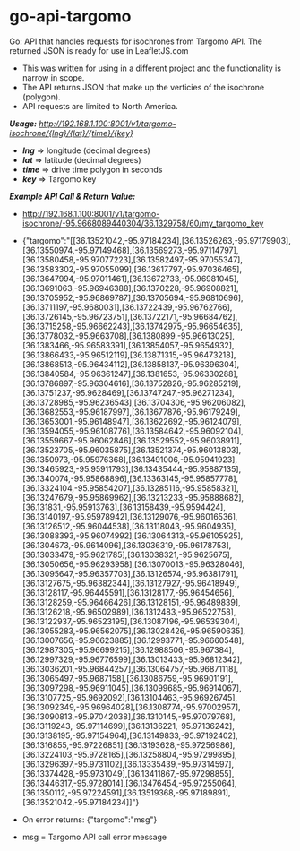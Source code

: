 # go-api-targomo

Go: API that handles requests for isochrones from Targomo API.  The returned JSON is ready for use in LeafletJS.com

- This was written for using in a different project and the functionality is narrow in scope.
- The API returns JSON that make up the verticies of the isochrone (polygon).
- API requests are limited to North America.

__*Usage:*__ *http://192.168.1.100:8001/v1/targomo-isochrone/{lng}/{lat}/{time}/{key}*

- __*lng*__ => longitude (decimal degrees)
- __*lat*__ => latitude (decimal degrees)
- __*time*__ => drive time polygon in seconds
- __*key*__ => Targomo key

__*Example API Call & Return Value:*__

-   http://192.168.1.100:8001/v1/targomo-isochrone/-95.9668089440304/36.1329758/60/my_targomo_key
-   {"targomo":"[[36.13521042,-95.97184234],[36.13526263,-95.97179903],[36.13550974,-95.97149468],[36.13569273,-95.97114797],[36.13580458,-95.97077223],[36.13582497,-95.97055347],[36.13583302,-95.97055099],[36.13617797,-95.97036465],[36.13647994,-95.97011461],[36.13672733,-95.96981045],[36.13691063,-95.96946388],[36.1370228,-95.96908821],[36.13705952,-95.96869787],[36.13705694,-95.96810696],[36.13711197,-95.9680031],[36.13722439,-95.96762766],[36.13726145,-95.96723751],[36.13722171,-95.96684762],[36.13715258,-95.96662243],[36.13742975,-95.96654635],[36.13778032,-95.9663708],[36.1380899,-95.96613025],[36.1383466,-95.96583391],[36.13854057,-95.9654932],[36.13866433,-95.96512119],[36.13871315,-95.96473218],[36.13868513,-95.96434112],[36.13858137,-95.96396304],[36.13840584,-95.96361247],[36.1381653,-95.96330288],[36.13786897,-95.96304616],[36.13752826,-95.96285219],[36.13751237,-95.9628469],[36.13747247,-95.96271234],[36.13728985,-95.96236543],[36.13704306,-95.96206082],[36.13682553,-95.96187997],[36.13677876,-95.96179249],[36.13653001,-95.96148947],[36.13622692,-95.96124079],[36.13594055,-95.96108776],[36.13584642,-95.96092104],[36.13559667,-95.96062846],[36.13529552,-95.96038911],[36.13523705,-95.96035875],[36.13521374,-95.96013803],[36.1350973,-95.95976368],[36.13491006,-95.95941923],[36.13465923,-95.95911793],[36.13435444,-95.95887135],[36.1340074,-95.95868896],[36.13363145,-95.95857778],[36.13324104,-95.95854207],[36.13285116,-95.95858321],[36.13247679,-95.95869962],[36.13213233,-95.95888682],[36.131831,-95.95913763],[36.13158439,-95.9594424],[36.13140197,-95.95978942],[36.13129076,-95.96016536],[36.13126512,-95.96044538],[36.13118043,-95.9604935],[36.13088393,-95.96074992],[36.13064313,-95.96105925],[36.1304673,-95.9614096],[36.13036319,-95.96178753],[36.13033479,-95.9621785],[36.13038321,-95.9625675],[36.13050656,-95.96293958],[36.13070013,-95.96328046],[36.13095647,-95.96357703],[36.13126574,-95.96381791],[36.13127675,-95.96382344],[36.13127927,-95.96418949],[36.13128117,-95.96445591],[36.13128177,-95.96454656],[36.13128259,-95.96466426],[36.13128151,-95.96489839],[36.13126218,-95.96502989],[36.1312483,-95.96522758],[36.13122937,-95.96523195],[36.13087196,-95.96539304],[36.13055283,-95.96562075],[36.13028426,-95.96590635],[36.13007656,-95.96623885],[36.12993771,-95.96660548],[36.12987305,-95.96699215],[36.12988506,-95.967384],[36.12997329,-95.96776599],[36.13013433,-95.96812342],[36.13036201,-95.96844257],[36.13064757,-95.96871118],[36.13065497,-95.9687158],[36.13086759,-95.96901191],[36.13097298,-95.96911045],[36.13099685,-95.96914067],[36.13107725,-95.9692092],[36.13104463,-95.96926745],[36.13092349,-95.96964028],[36.1308774,-95.97002957],[36.13090813,-95.97042038],[36.1310145,-95.97079768],[36.13119243,-95.97114699],[36.13136221,-95.97136242],[36.13138195,-95.97154964],[36.13149833,-95.97192402],[36.1316855,-95.97226851],[36.13193628,-95.97256986],[36.13224103,-95.9728165],[36.13258804,-95.97299895],[36.13296397,-95.9731102],[36.13335439,-95.97314597],[36.13374428,-95.9731049],[36.13411867,-95.97298855],[36.13446317,-95.9728014],[36.13476454,-95.97255064],[36.1350112,-95.97224591],[36.13519368,-95.97189891],[36.13521042,-95.97184234]]"}

-   On error returns: {"targomo":"msg"}
-   msg = Targomo API call error message